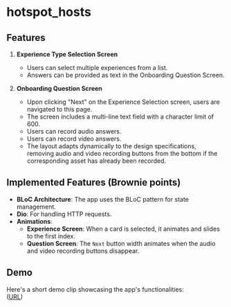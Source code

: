 # hotspot_hosts

## Features

1. **Experience Type Selection Screen**
    - Users can select multiple experiences from a list.
    - Answers can be provided as text in the Onboarding Question Screen.

2. **Onboarding Question Screen**
    - Upon clicking "Next" on the Experience Selection screen, users are navigated to this page.
    - The screen includes a multi-line text field with a character limit of 600.
    - Users can record audio answers.
    - Users can record video answers.
    - The layout adapts dynamically to the design specifications, removing audio and video recording buttons from the bottom if the corresponding asset has already been recorded.

## Implemented Features (Brownie points)
- **BLoC Architecture**: The app uses the BLoC pattern for state management.
- **Dio**: For handling HTTP requests.
- **Animations**:
    - **Experience Screen**: When a card is selected, it animates and slides to the first index.
    - **Question Screen**: The `Next` button width animates when the audio and video recording buttons disappear.

## Demo

Here's a short demo clip showcasing the app's functionalities:  
([URL](https://drive.google.com/file/d/1IE8K5dR_b_hc3cnFNK6d1ihm6b1oEvjZ/view?usp=sharing))
